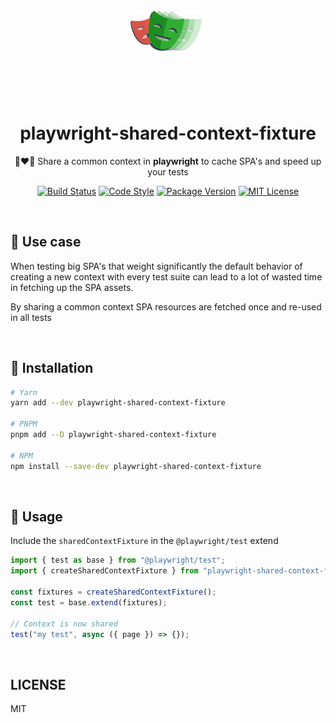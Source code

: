 <div align="center">
  <br>
  <header>
    <img src="https://github.com/cubanducko/playwright-shared-context-fixture/blob/main/assets/logo.webp?raw=true" height="64" />
  </header>
  <br>
  <h1>playwright-shared-context-fixture</h1>
  <p> 👩‍❤️‍👩 Share a common context in <strong>playwright</strong> to cache SPA's and speed up your tests</p>
</div>

<div align="center">

[![Build Status][build-badge]][build-link]
[![Code Style][prettier-badge]][prettier-link]
[![Package Version][npm-badge]][npm-link]
[![MIT License][license-badge]][license-link]

</div>

<br>

## 🚀 Use case

<p>When testing big SPA's that weight significantly the default behavior of creating a new context with every test suite can lead to a lot of wasted time in fetching up the SPA assets.</p>
<p>By sharing a common context SPA resources are fetched once and re-used in all tests</p>

<br>

## 🌱 Installation

```bash
# Yarn
yarn add --dev playwright-shared-context-fixture

# PNPM
pnpm add --D playwright-shared-context-fixture

# NPM
npm install --save-dev playwright-shared-context-fixture

```

<br>

## 📝 Usage

Include the `sharedContextFixture` in the `@playwright/test` extend

```ts
import { test as base } from "@playwright/test";
import { createSharedContextFixture } from "playwright-shared-context-fixture";

const fixtures = createSharedContextFixture();
const test = base.extend(fixtures);

// Context is now shared
test("my test", async ({ page }) => {});
```

<br>

## LICENSE

MIT

[license-badge]: https://img.shields.io/badge/License-MIT-yellow.svg
[license-link]: https://opensource.org/licenses/MIT
[npm-badge]: https://img.shields.io/npm/v/playwright-shared-context-fixture
[npm-link]: https://www.npmjs.com/package/playwright-shared-context-fixture
[prettier-badge]: https://img.shields.io/badge/code_style-prettier-ff69b4.svg?logo=prettier
[prettier-link]: https://prettierjs.org/en/download/
[build-badge]: https://github.com/cubanducko/playwright-shared-context-fixture/actions/workflows/build.yml/badge.svg
[build-link]: https://github.com/cubanducko/playwright-shared-context-fixture/actions/workflows/build.yml
